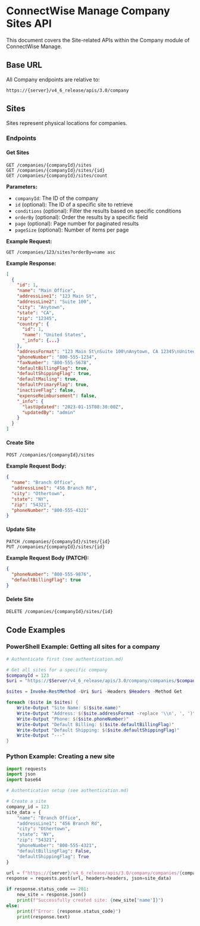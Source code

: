 # ConnectWise Manage Company Sites API

This document covers the Site-related APIs within the Company module of ConnectWise Manage.

## Base URL
All Company endpoints are relative to:
```
https://{server}/v4_6_release/apis/3.0/company
```

## Sites

Sites represent physical locations for companies.

### Endpoints

#### Get Sites
```
GET /companies/{companyId}/sites
GET /companies/{companyId}/sites/{id}
GET /companies/{companyId}/sites/count
```

**Parameters:**
- `companyId`: The ID of the company
- `id` (optional): The ID of a specific site to retrieve
- `conditions` (optional): Filter the results based on specific conditions
- `orderBy` (optional): Order the results by a specific field
- `page` (optional): Page number for paginated results
- `pageSize` (optional): Number of items per page

**Example Request:**
```
GET /companies/123/sites?orderBy=name asc
```

**Example Response:**
```json
[
  {
    "id": 1,
    "name": "Main Office",
    "addressLine1": "123 Main St",
    "addressLine2": "Suite 100",
    "city": "Anytown",
    "state": "CA",
    "zip": "12345",
    "country": {
      "id": 1,
      "name": "United States",
      "_info": {...}
    },
    "addressFormat": "123 Main St\nSuite 100\nAnytown, CA 12345\nUnited States",
    "phoneNumber": "800-555-1234",
    "faxNumber": "800-555-5678",
    "defaultBillingFlag": true,
    "defaultShippingFlag": true,
    "defaultMailing": true,
    "defaultPrimaryFlag": true,
    "inactiveFlag": false,
    "expenseReimbursement": false,
    "_info": {
      "lastUpdated": "2023-01-15T08:30:00Z",
      "updatedBy": "admin"
    }
  }
]
```

#### Create Site
```
POST /companies/{companyId}/sites
```

**Example Request Body:**
```json
{
  "name": "Branch Office",
  "addressLine1": "456 Branch Rd",
  "city": "Othertown",
  "state": "NY",
  "zip": "54321",
  "phoneNumber": "800-555-4321"
}
```

#### Update Site
```
PATCH /companies/{companyId}/sites/{id}
PUT /companies/{companyId}/sites/{id}
```

**Example Request Body (PATCH):**
```json
{
  "phoneNumber": "800-555-9876",
  "defaultBillingFlag": true
}
```

#### Delete Site
```
DELETE /companies/{companyId}/sites/{id}
```

## Code Examples

### PowerShell Example: Getting all sites for a company

```powershell
# Authenticate first (see authentication.md)

# Get all sites for a specific company
$companyId = 123
$uri = "https://$Server/v4_6_release/apis/3.0/company/companies/$companyId/sites"

$sites = Invoke-RestMethod -Uri $uri -Headers $Headers -Method Get

foreach ($site in $sites) {
    Write-Output "Site Name: $($site.name)"
    Write-Output "Address: $($site.addressFormat -replace '\\n', ', ')"
    Write-Output "Phone: $($site.phoneNumber)"
    Write-Output "Default Billing: $($site.defaultBillingFlag)"
    Write-Output "Default Shipping: $($site.defaultShippingFlag)"
    Write-Output "---"
}
```

### Python Example: Creating a new site

```python
import requests
import json
import base64

# Authentication setup (see authentication.md)

# Create a site
company_id = 123
site_data = {
    "name": "Branch Office",
    "addressLine1": "456 Branch Rd",
    "city": "Othertown",
    "state": "NY",
    "zip": "54321",
    "phoneNumber": "800-555-4321",
    "defaultBillingFlag": False,
    "defaultShippingFlag": True
}

url = f"https://{server}/v4_6_release/apis/3.0/company/companies/{company_id}/sites"
response = requests.post(url, headers=headers, json=site_data)

if response.status_code == 201:
    new_site = response.json()
    print(f"Successfully created site: {new_site['name']}")
else:
    print(f"Error: {response.status_code}")
    print(response.text)
```
